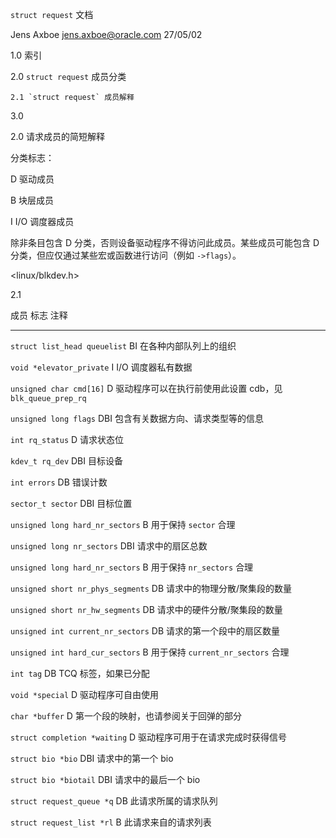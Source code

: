 `struct request` 文档

Jens Axboe <jens.axboe@oracle.com>  27/05/02

1.0
索引

2.0 `struct request` 成员分类

    2.1 `struct request` 成员解释

3.0

2.0  请求成员的简短解释

分类标志：

D  驱动成员

B  块层成员

I  I/O 调度器成员

除非条目包含 D 分类，否则设备驱动程序不得访问此成员。某些成员可能包含 D 分类，但应仅通过某些宏或函数进行访问（例如 `->flags`）。

<linux/blkdev.h>

2.1

成员                标志    注释

------                ----    -------

`struct list_head queuelist`    BI  在各种内部队列上的组织

`void *elevator_private`        I  I/O 调度器私有数据

`unsigned char cmd[16]`         D  驱动程序可以在执行前使用此设置 cdb，见 `blk_queue_prep_rq`

`unsigned long flags`           DBI  包含有关数据方向、请求类型等的信息

`int rq_status`                 D  请求状态位

`kdev_t rq_dev`                 DBI  目标设备

`int errors`                    DB  错误计数

`sector_t sector`               DBI  目标位置

`unsigned long hard_nr_sectors` B  用于保持 `sector` 合理

`unsigned long nr_sectors`      DBI  请求中的扇区总数

`unsigned long hard_nr_sectors` B  用于保持 `nr_sectors` 合理

`unsigned short nr_phys_segments`  DB  请求中的物理分散/聚集段的数量

`unsigned short nr_hw_segments`    DB  请求中的硬件分散/聚集段的数量

`unsigned int current_nr_sectors`  DB  请求的第一个段中的扇区数量

`unsigned int hard_cur_sectors`   B  用于保持 `current_nr_sectors` 合理

`int tag`                       DB  TCQ 标签，如果已分配

`void *special`                 D  驱动程序可自由使用

`char *buffer`                  D  第一个段的映射，也请参阅关于回弹的部分

`struct completion *waiting`    D  驱动程序可用于在请求完成时获得信号

`struct bio *bio`               DBI  请求中的第一个 bio

`struct bio *biotail`           DBI  请求中的最后一个 bio

`struct request_queue *q`       DB  此请求所属的请求队列

`struct request_list *rl`       B  此请求来自的请求列表